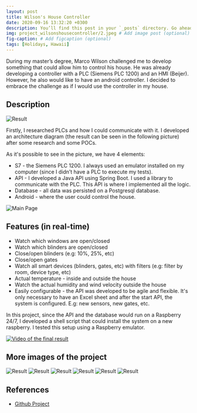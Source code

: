```yaml
---
layout: post
title: Wilson's House Controller
date: 2020-09-16 13:32:20 +0300
description: You’ll find this post in your `_posts` directory. Go ahead and edit it and re-build the site to see your changes. # Add post description (optional)
img: project_wilsonshousecontroller/2.jpeg # Add image post (optional)
fig-caption: # Add figcaption (optional)
tags: [Holidays, Hawaii]
---
```


During my master’s degree, Marco Wilson challenged me to develop something that could allow him to control his house. He was already developing a controller with a PLC (Siemens PLC 1200) and an HMI (Beijer). However, he also would like to have an android controller. I decided to embrace the challenge as if I would use the controller in my house.


## Description


<img src="{{site.baseurl}}/assets/img/project_wilsonshousecontroller/2.jpeg" alt="Result" class="post-images">

Firstly, I researched PLCs and how I could communicate with it. I developed an architecture diagram (the result can be seen in the following picture) after some research and some POCs.

As it's possible to see in the picture, we have 4 elements:
* S7 - the Siemens PLC 1200. I always used an emulator installed on my computer (since I didn’t have a PLC to execute my tests).
* API - I developed a Java API using Spring Boot. I used a library to communicate with the PLC. This API is where I implemented all the logic.
* Database - all data was persisted on a Postgresql database.
* Android - where the user could control the house.

![Main Page]({{site.baseurl}}/assets/img/project_wilsonshousecontroller/Architecture-v0.2.drawio.png)


## Features (in real-time)

* Watch which windows are open/closed
* Watch which blinders are open/closed
* Close/open blinders (e.g: 10%, 25%, etc)
* Close/open gates
* Watch all smart devices (blinders, gates, etc) with filters (e.g: filter by room, device type, etc)
* Actual temperature - inside and outside the house
* Watch the actual humidity and wind velocity outside the house
* Easily configurable - the API was developed to be agile and flexible. It's only necessary to have an Excel sheet and after the start API, the system is configured. E.g: new sensors, new gates, etc.

In this project, since the API and the database would run on a Raspberry 24/7, I developed a shell script that could install the system on a new raspberry. I tested this setup using a Raspberry emulator.

[![Video of the final result]({{site.baseurl}}/assets/img/project_wilsonshousecontroller/6.png)](https://www.youtube.com/watch?v=eyZEG0dXo7Q)


## More images of the project
<img src="{{site.baseurl}}/assets/img/project_wilsonshousecontroller/1.JPG" alt="Result" class="post-images">

<img src="{{site.baseurl}}/assets/img/project_wilsonshousecontroller/3.jpeg" alt="Result" class="post-images">

<img src="{{site.baseurl}}/assets/img/project_wilsonshousecontroller/4.jpeg" alt="Result" class="post-images">

<img src="{{site.baseurl}}/assets/img/project_wilsonshousecontroller/5.jpeg" alt="Result" class="post-images">

<img src="{{site.baseurl}}/assets/img/project_wilsonshousecontroller/6.jpeg" alt="Result" class="post-images">

<img src="{{site.baseurl}}/assets/img/project_wilsonshousecontroller/7.jpeg" alt="Result" class="post-images">

## References
* [Github Project](https://github.com/brunocoelho1997/Wilson-s-House-Controller)
